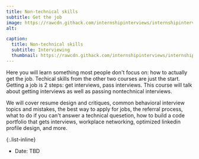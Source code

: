 ```yaml
---
title: Non-technical skills
subtitle: Get the job
image: https://rawcdn.githack.com/internshipinterviews/internshipinterviews.github.io/dfd4489d9ec18de64ff1fb55a16e2a3f2288f5e3/assets/img/portfolio/behavioral_interviews.png
alt: 

caption:
  title: Non-technical skills
  subtitle: Interviewing
  thumbnail: https://rawcdn.githack.com/internshipinterviews/internshipinterviews.github.io/dfd4489d9ec18de64ff1fb55a16e2a3f2288f5e3/assets/img/portfolio/behavioral_interviews.png
---
```

Here you will learn something most people don't focus on: how to actually get the job. Techical skills from the other two courses are just the start. Getting a job is 2 steps: get interviews, pass interviews. This course will talk about getting interviews as well as passing nontechnical interviews. 

We will cover resume design and critiques, common behavioral interview topics and mistakes, the best way to apply for jobs, the referral process, what to do if you can't answer a technical quesetion, how to build a code portfolio that gets interviews, workplace networking, optimized linkedin profile design, and more.  

{:.list-inline}
- Date: TBD

